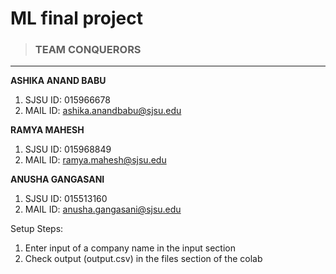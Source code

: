 # ML final project

> ### **TEAM CONQUERORS**

---
**ASHIKA ANAND BABU**


1.   SJSU ID: 015966678
2.   MAIL ID: ashika.anandbabu@sjsu.edu

**RAMYA MAHESH**


1.   SJSU ID: 015968849
2.   MAIL ID: ramya.mahesh@sjsu.edu

**ANUSHA GANGASANI**


1.   SJSU ID: 015513160
2.   MAIL ID: anusha.gangasani@sjsu.edu

Setup Steps:
1. Enter input of a company name in the input section
2. Check output (output.csv) in the files section of the colab
